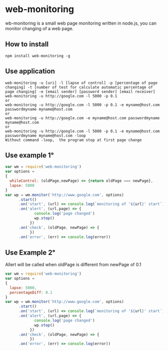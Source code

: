 # web-monitoring
wb-monitoring is a small web page monitoring written in node.js, you can monitor changing of a web page.

## How to install
`npm install web-monitoring -g`
## Use application
```
web-monitoring -u [uri] -l [lapse of control] -p [percentage of page changing] -t [number of test for calculate automatic percentage of page changing] -e [email sender] [password sender] [email receiver]
web-monitoring -u http://google.com -l 5000 -p 0.1
or 
web-monitoring -u http://google.com -l 5000 -p 0.1 -e myname@host.com passwordmyname myname@host.com
or 
web-monitoring -u http://google.com -e myname@host.com passwordmyname myname@host.com
or
web-monitoring -u http://google.com -l 5000 -p 0.1 -e myname@host.com passwordmyname myname@host.com -loop
Without command -loop,  the program stop at first page change
```

## Use example 1°
```javascript
var wm = require('web-monitoring')
var options = 
{ 
  whileControl: (oldPage,newPage) => {return oldPage === newPage},
  lapse: 5000
}
var wp = wm.monitor('http://www.google.com', options)
      .start()
      .on('start', (url) => console.log(`monitoring of '${url}' start`))
      .on('alert', (url,page) => {
             console.log('page changed')
             wp.stop()
           })
      .on('check', (oldPage, newPage) => {
           })
      .on('error', (err) => console.log(error))
``` 
## Use Example 2°
Allert will be called when oldPage is different from newPage of 0.1 
```javascript
var wm = require('web-monitoring')
var options = 
{ 
  lapse: 5000,
  percentageDiff: 0.1
}
var wp = wm.monitor('http://www.google.com', options)
      .start()
      .on('start', (url) => console.log(`monitoring of '${url}' start`))
      .on('alert', (url,page) => {
             console.log('page changed')
             wp.stop()
           })
      .on('check', (oldPage, newPage) => {
           })
      .on('error', (err) => console.log(error))
``` 


